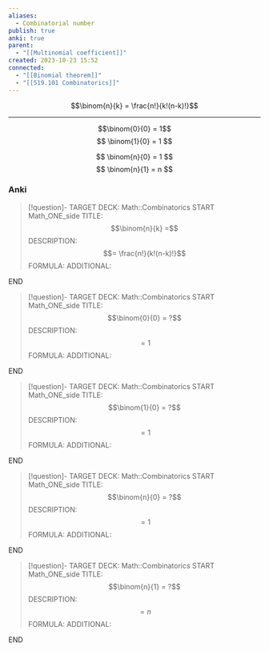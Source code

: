```yaml
---
aliases:
  - Combinatorial number
publish: true
anki: true
parent:
  - "[[Multinomial coefficient]]"
created: 2023-10-23 15:52
connected:
  - "[[Binomial theorem]]"
  - "[[519.101 Combinatorics]]"
---
```


$$\binom{n}{k} = \frac{n!}{k!(n-k)!}$$

---
$$\binom{0}{0} = 1$$
$$
\binom{1}{0} = 1
$$

$$
\binom{n}{0} = 1
$$
$$
\binom{n}{1} = n
$$

### Anki
> [!question]-
TARGET DECK: Math::Combinatorics
START
Math_ONE_side
TITLE: $$\binom{n}{k} =$$
DESCRIPTION: $$= \frac{n!}{k!(n-k)!}$$
FORMULA: 
ADDITIONAL:
<!--ID: 1699125498477-->
END

> [!question]-
TARGET DECK: Math::Combinatorics
START
Math_ONE_side
TITLE: $$\binom{0}{0} = ?$$
DESCRIPTION: $$ = 1$$
FORMULA: 
ADDITIONAL:
<!--ID: 1698689820228-->
END

> [!question]-
TARGET DECK: Math::Combinatorics
START
Math_ONE_side
TITLE: $$\binom{1}{0} = ?$$
DESCRIPTION: $$ = 1$$
FORMULA: 
ADDITIONAL:
<!--ID: 1698689820237-->
END


> [!question]-
TARGET DECK: Math::Combinatorics
START
Math_ONE_side
TITLE: $$\binom{n}{0} = ?$$
DESCRIPTION: $$ = 1$$
FORMULA: 
ADDITIONAL:
<!--ID: 1698689820242-->
END

> [!question]-
TARGET DECK: Math::Combinatorics
START
Math_ONE_side
TITLE: $$\binom{n}{1} = ?$$
DESCRIPTION: $$ = n$$
FORMULA: 
ADDITIONAL:
<!--ID: 1698689820246-->
END